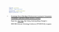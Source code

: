 ```yaml
---
layout: archive
title: "Publications"
permalink: /publications/
author_profile: true
---
```

<style>
body {
  font-family: 'Georgia', sans-serif;
  font-size: 3;
}

h1, h2, h3, h4, h5, h6 {
  font-family: 'Georgia', sans-serif;
}

/* 添加其他元素的字体样式配置，根据需要进行扩展 */
.custom-paragraph {
  margin-bottom: 15px; /* 你可以根据需要调整这个值 */
}
</style>

- [Knowledge-Driven Multi-Agent Reinforcement Learning for Computation Offloading in Cybertwin-Enabled Internet of Vehicles](https://arxiv.org/pdf/2308.02603.pdf)
  
   Ruijin Sun, <u>Xiao Yang</u>, Nan Cheng, Xiucheng Wang, Changle Li

   IEEE 98th Vehicular Technology Conference (VTC2023-Fall), to appear.


